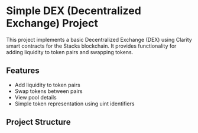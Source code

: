 # Simple DEX (Decentralized Exchange) Project

This project implements a basic Decentralized Exchange (DEX) using Clarity smart contracts for the Stacks blockchain. It provides functionality for adding liquidity to token pairs and swapping tokens.

## Features

- Add liquidity to token pairs
- Swap tokens between pairs
- View pool details
- Simple token representation using uint identifiers

## Project Structure
